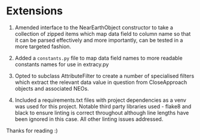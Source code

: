 # Extensions

1. Amended interface to the NearEarthObject constructor to take a collection of zipped items which map data field to column name so that it can be parsed effectively and more importantly, can be tested in a more targeted fashion.

2. Added a `constants.py` file to map data field names to more readable constants names for use in extracy.py

3. Opted to subclass AttributeFilter to create a number of specialised filters which extract the relevant data value in question from CloseApproach objects and associated NEOs.

4. Included a requirements.txt files with project dependencies as a venv was used for this project. Notable third party libraries used - flake8 and black to ensure linting is correct throughout although line lengths have been ignored in this case. All other linting issues addressed.

Thanks for reading :)
